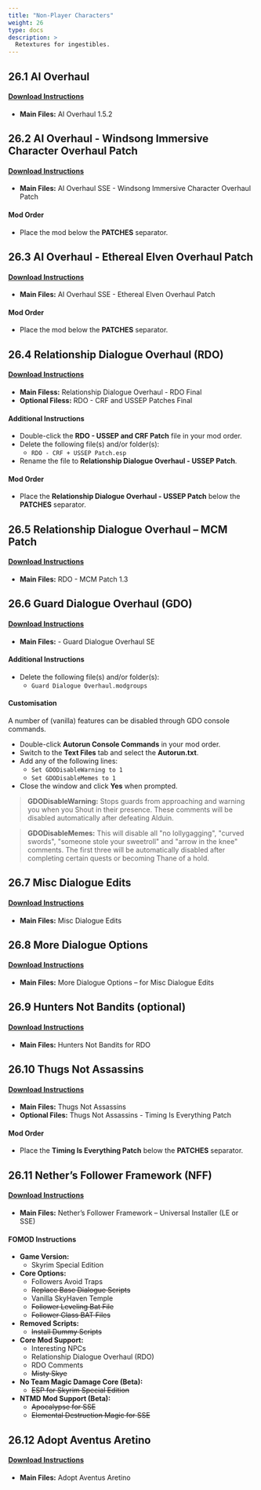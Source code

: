 ```yaml
---
title: "Non-Player Characters"
weight: 26
type: docs
description: >
  Retextures for ingestibles.
---
```


## 26.1 AI Overhaul

#### [Download Instructions](https://www.nexusmods.com/skyrimspecialedition/mods/21654?tab=files)

- **Main Files:** AI Overhaul 1.5.2

## 26.2 AI Overhaul - Windsong Immersive Character Overhaul Patch

#### [Download Instructions](https://www.nexusmods.com/skyrimspecialedition/mods/26092?tab=files)

- **Main Files:** AI Overhaul SSE - Windsong Immersive Character Overhaul Patch

#### Mod Order

- Place the mod below the **PATCHES** separator.

## 26.3 AI Overhaul - Ethereal Elven Overhaul Patch

#### [Download Instructions](https://www.nexusmods.com/skyrimspecialedition/mods/26092?tab=files)

- **Main Files:** AI Overhaul SSE - Ethereal Elven Overhaul Patch

#### Mod Order

- Place the mod below the **PATCHES** separator.

## 26.4 Relationship Dialogue Overhaul (RDO)

#### [Download Instructions](https://www.nexusmods.com/skyrimspecialedition/mods/1187?tab=files)

* **Main Filess:** Relationship Dialogue Overhaul - RDO Final
* **Optional Filess:** RDO - CRF and USSEP Patches Final

#### Additional Instructions

* Double-click the **RDO - USSEP and CRF Patch** file in your mod order.
* Delete the following file(s) and/or folder(s):
  * `RDO - CRF + USSEP Patch.esp`
* Rename the file to **Relationship Dialogue Overhaul - USSEP Patch**.

#### Mod Order

* Place the **Relationship Dialogue Overhaul - USSEP Patch** below the **PATCHES** separator.

## 26.5 Relationship Dialogue Overhaul – MCM Patch

#### [Download Instructions](https://www.nexusmods.com/skyrimspecialedition/mods/9951?tab=files)

* **Main Files:** RDO - MCM Patch 1.3

## 26.6 Guard Dialogue Overhaul (GDO)

#### [Download Instructions](https://www.nexusmods.com/skyrimspecialedition/mods/22075?tab=files)

* **Main Files:** - Guard Dialogue Overhaul SE

#### Additional Instructions

* Delete the following file(s) and/or folder(s):
  * `Guard Dialogue Overhaul.modgroups`

#### Customisation

A number of (vanilla) features can be disabled through GDO console commands.

- Double-click **Autorun Console Commands** in your mod order.
- Switch to the **Text Files** tab and select the **Autorun.txt**.
- Add any of the following lines:
  - `Set GDODisableWarning to 1`
  - `Set GDODisableMemes to 1`
- Close the window and click **Yes** when prompted.

> **GDODisableWarning:** Stops guards from approaching and warning you when you Shout in their presence. These comments will be disabled automatically after defeating Alduin.

> **GDODisableMemes:** This will disable all "no lollygagging", "curved swords", "someone stole your sweetroll" and "arrow in the knee" comments. The first three will be automatically disabled after completing certain quests or becoming Thane of a hold.

## 26.7 Misc Dialogue Edits

#### [Download Instructions](https://www.nexusmods.com/skyrimspecialedition/mods/28904?tab=files)

* **Main Files:** Misc Dialogue Edits

## 26.8 More Dialogue Options

#### [Download Instructions](https://www.nexusmods.com/skyrimspecialedition/mods/28905?tab=files)

* **Main Files:** More Dialogue Options – for Misc Dialogue Edits

## 26.9 Hunters Not Bandits (optional)

#### [Download Instructions](https://www.nexusmods.com/skyrimspecialedition/mods/1547?tab=files)

* **Main Files:** Hunters Not Bandits for RDO

## 26.10 Thugs Not Assassins

#### [Download Instructions](https://www.nexusmods.com/skyrimspecialedition/mods/34028?tab=files)

* **Main Files:** Thugs Not Assassins
* **Optional Files:** Thugs Not Assassins - Timing Is Everything Patch

#### Mod Order

- Place the **Timing Is Everything Patch** below the **PATCHES** separator.

## 26.11 Nether’s Follower Framework (NFF)

#### [Download Instructions](https://www.nexusmods.com/skyrimspecialedition/mods/18076?tab=files)

* **Main Files:** Nether’s Follower Framework – Universal Installer (LE or SSE)

#### FOMOD Instructions

* **Game Version:**
  * Skyrim Special Edition
* **Core Options:**
  * Followers Avoid Traps
  * ~~Replace Base Dialogue Scripts~~
  * Vanilla SkyHaven Temple
  * ~~Follower Leveling Bat File~~
  * ~~Follower Class BAT Files~~
* **Removed Scripts:**
  * ~~Install Dummy Scripts~~
* **Core Mod Support:**
  * Interesting NPCs
  * Relationship Dialogue Overhaul (RDO)
  * RDO Comments
  * ~~Misty Skye~~
* **No Team Magic Damage Core (Beta):**
  * ~~ESP for Skyrim Special Edition~~
* **NTMD Mod Support (Beta):**
  * ~~Apocalypse for SSE~~
  * ~~Elemental Destruction Magic for SSE~~

## 26.12 Adopt Aventus Aretino

#### [Download Instructions](https://www.nexusmods.com/skyrimspecialedition/mods/3257?tab=files)

* **Main Files:** Adopt Aventus Aretino